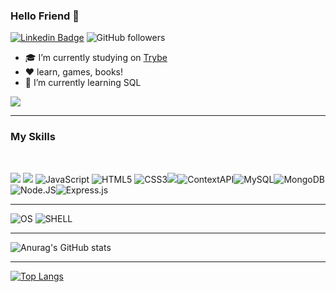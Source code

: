 ### Hello Friend 👋

<!--
**lucasdev-96/lucasdev-96** is a ✨ _special_ ✨ repository because its `README.md` (this file) appears on your GitHub profile.

Here are some ideas to get you started:

- 🔭 I’m currently working on ...
- 🌱 I’m currently learning ...
- 👯 I’m looking to collaborate on ...
- 🤔 I’m looking for help with ...
- 💬 Ask me about ...
- 📫 How to reach me: ...
- 😄 Pronouns: ...
- ⚡ Fun fact: ...
-->


[![Linkedin Badge](https://img.shields.io/badge/-LinkedIn-blue?style=flat-square&logo=Linkedin&logoColor=white&link=https://www.linkedin.com/in/gabrielmirandab/)](https://www.linkedin.com/in/lucas-godoi96/) ![GitHub followers](https://img.shields.io/github/followers/lucasdev-96?style=social) 

- :mortar_board: I’m currently studying on  <a href="https://www.betrybe.com/formacao" target="_blank" rel="nofollow">Trybe</a>
- :hearts: learn, games, books! 
- 🌱 I’m currently learning SQL



<a href="https://www.instagram.com/lucazgodoy/" target="_blank" rel="nofollow"> <img src="https://camo.githubusercontent.com/5c3f3164b340475c38f1ec3d8c6d0c6e8656fbccac25d06cfb86477079b88638/68747470733a2f2f696d672e736869656c64732e696f2f62616467652f696e7374616772616d2d2532334534343035462e7376673f267374796c653d666f722d7468652d6261646765266c6f676f3d696e7374616772616d266c6f676f436f6c6f723d7768697465" data-canonical-src="https://img.shields.io/badge/instagram-%23E4405F.svg?&amp;style=for-the-badge&amp;logo=instagram&amp;logoColor=white" style="max-width:100%;"> </a>


---
<h3>My Skills</h3>
</br>

<img src="https://img.shields.io/badge/React-20232A?style=for-the-badge&logo=react&logoColor=61DAFB"> <img src="https://img.shields.io/badge/Redux-593D88?style=for-the-badge&logo=redux&logoColor=white" /> ![JavaScript](https://img.shields.io/badge/JavaScript-323330?style=for-the-badge&logo=javascript&logoColor=F7DF1E) ![HTML5](https://img.shields.io/badge/HTML-239120?style=for-the-badge&logo=html5&logoColor=white) ![CSS3](https://img.shields.io/badge/CSS3-1572B6?style=for-the-badge&logo=css3&logoColor=white)<img src="https://img.shields.io/badge/Jest-C21325?style=for-the-badge&logo=jest&logoColor=white">![ContextAPI](https://img.shields.io/badge/ContextAPI-0000FF?style=for-the-badge&logo=React&logoColor=white)![MySQL](https://img.shields.io/badge/Mysql-1572B6?style=for-the-badge&logo=Mysql&logoColor=white)![MongoDB](https://img.shields.io/badge/MongoDB-239120?style=for-the-badge&logo=MongoDB&logoColor=white)![Node.JS](https://img.shields.io/badge/Node.JS-2E8B57?style=for-the-badge&logo=Node.JS&logoColor=white)![Express.js](https://img.shields.io/badge/Express-323330?logo=javascript&style=for-the-badge&logoColor=F7DF1E)

---
![OS](https://img.shields.io/badge/Ubuntu-E95420?style=for-the-badge&logo=ubuntu&logoColor=white) ![SHELL](https://img.shields.io/badge/Shell_Script-121011?style=for-the-badge&logo=gnu-bash&logoColor=white) 

----

![Anurag's GitHub stats](https://github-readme-stats.vercel.app/api?username=lucasdev-96&show_icons=true&theme=dark)

----

[![Top Langs](https://github-readme-stats.vercel.app/api/top-langs/?username=lucasdev-96&layout=compact&theme=theme=dark)](https://github.com/lucasdev-96/github-readme-stats)
